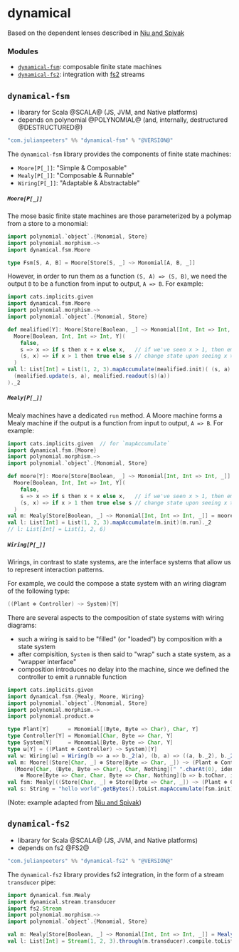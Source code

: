 # dynamical
Based on the dependent lenses described in [Niu and Spivak](https://topos.site/poly-book.pdf)

### Modules
 - [`dynamical-fsm`](#dynamical-fsm): composable finite state machines
 - [`dynamical-fs2`](#dynamical-fs2): integration with [fs2](https://fs2.io/#/) streams

## `dynamical-fsm`
 - libarary for Scala @SCALA@ (JS, JVM, and Native platforms)
 - depends on polynomial @POLYNOMIAL@ (and, internally, destructured @DESTRUCTURED@)
 
```scala
"com.julianpeeters" %% "dynamical-fsm" % "@VERSION@"
```

The `dynamical-fsm` library provides the components of finite state machines:
 - `Moore[P[_]]`: "Simple & Composable"
 - `Mealy[P[_]]`: "Composable & Runnable"
 - `Wiring[P[_]]`: "Adaptable & Abstractable"

##### `Moore[P[_]]`

The mose basic finite state machines are those parameterized by a polymap from
a store to a monomial:

```scala mdoc
import polynomial.`object`.{Monomial, Store}
import polynomial.morphism.~>
import dynamical.fsm.Moore

type Fsm[S, A, B] = Moore[Store[S, _] ~> Monomial[A, B, _]]
```

However, in order to run them as a function `(S, A) => (S, B)`, we need the
output `B` to be a function from input to output, `A => B`. For example:

```scala mdoc:reset
import cats.implicits.given
import dynamical.fsm.Moore
import polynomial.morphism.~>
import polynomial.`object`.{Monomial, Store}

def mealified[Y]: Moore[Store[Boolean, _] ~> Monomial[Int, Int => Int, _]] =
  Moore[Boolean, Int, Int => Int, Y](
    false,
    s => x => if s then x + x else x,   // if we've seen x > 1, then emit 2x
    (s, x) => if x > 1 then true else s // change state upon seeing x > 1
  )
val l: List[Int] = List(1, 2, 3).mapAccumulate(mealified.init)( (s, a) =>
  (mealified.update(s, a), mealified.readout(s)(a))  
)._2
```

##### `Mealy[P[_]]`

Mealy machines have a dedicated `run` method. A Moore machine forms a Mealy machine if the output is a function from input to output,
`A => B`. For example:

```scala
import cats.implicits.given  // for `mapAccumulate`
import dynamical.fsm.{Moore}
import polynomial.morphism.~>
import polynomial.`object`.{Monomial, Store}

def moore[Y]: Moore[Store[Boolean, _] ~> Monomial[Int, Int => Int, _]] =
  Moore[Boolean, Int, Int => Int, Y](
    false,
    s => x => if s then x + x else x,   // if we've seen x > 1, then emit 2x
    (s, x) => if x > 1 then true else s // change state upon seeing x > 1
  )
val m: Mealy[Store[Boolean, _] ~> Monomial[Int, Int => Int, _]] = moore.asMealy
val l: List[Int] = List(1, 2, 3).mapAccumulate(m.init)(m.run)._2
// l: List[Int] = List(1, 2, 6)
```


##### `Wiring[P[_]]`

Wirings, in contrast to state systems, are the interface systems that allow us
to represent interaction patterns.

For example, we could the compose a state system with an wiring diagram of the
following type:

```scala
((Plant ⊗ Controller) ~> System)[Y]
```

There are several aspects to the composition of state systems with wiring diagrams:
  - such a wiring is said to be "filled" (or "loaded") by composition with a state system
  - after compisition, `System` is then said to "wrap" such a state system, as a "wrapper interface"
  - composition introduces no delay into the machine, since we defined the controller to emit a runnable function

```scala mdoc:reset
import cats.implicits.given
import dynamical.fsm.{Mealy, Moore, Wiring}
import polynomial.`object`.{Monomial, Store}
import polynomial.morphism.~>
import polynomial.product.⊗

type Plant[Y]      = Monomial[(Byte, Byte => Char), Char, Y]
type Controller[Y] = Monomial[Char, Byte => Char, Y]
type System[Y]     = Monomial[Byte, Byte => Char, Y]
type ω[Y] = ((Plant ⊗ Controller) ~> System)[Y]
val w: Wiring[ω] = Wiring(b => a => b._2(a), (b, a) => ((a, b._2), b._2(a)))
val m: Moore[(Store[Char, _] ⊗ Store[Byte => Char, _]) ~> (Plant ⊗ Controller)] =
  (Moore[Char, (Byte, Byte => Char), Char, Nothing](" ".charAt(0), identity, (s, i) => i._2(i._1))
    ⊗ Moore[Byte => Char, Char, Byte => Char, Nothing](b => b.toChar, identity, (f, i) => if i != ' ' then f else b => b.toChar.toUpper))
val fsm: Mealy[((Store[Char, _] ⊗ Store[Byte => Char, _]) ~> (Plant ⊗ Controller) ~> System)] = m.andThen(w).asMealy
val s: String = "hello world".getBytes().toList.mapAccumulate(fsm.init)(fsm.run)._2.mkString
```

(Note: example adapted from [Niu and Spivak](https://topos.site/poly-book.pdf))

## `dynamical-fs2`
 - libarary for Scala @SCALA@ (JS, JVM, and Native platforms)
 - depends on fs2 @FS2@
 
```scala
"com.julianpeeters" %% "dynamical-fs2" % "@VERSION@"
```

The `dynamical-fs2` library provides fs2 integration, in the form of a stream
`transducer` pipe:

```scala mdoc:reset
import dynamical.fsm.Mealy
import dynamical.stream.transducer
import fs2.Stream
import polynomial.morphism.~>
import polynomial.`object`.{Monomial, Store}

val m: Mealy[Store[Boolean, _] ~> Monomial[Int, Int => Int, _]] = Mealy(false, s => i => i + i, (s, i) => s)
val l: List[Int] = Stream(1, 2, 3).through(m.transducer).compile.toList
```
